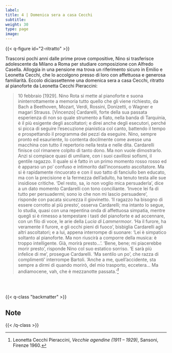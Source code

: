 ```yaml
---
label:
title: 4 | Domenica sera a casa Cecchi
subtitle:
weight: 30
type: page
image:
---
```


{{< q-figure id="2-ritratto" >}}

Trascorsi pochi anni dalle prime prove compositive, Nino si trasferisce adolescente da Milano a Roma per studiare composizione con Alfredo Casella. Alloggia in una pensione ma trova un riferimento sicuro in Emilio e Leonetta Cecchi, che lo accolgono presso di loro con affettuosa e generosa familiarità. Eccolo diciassettenne una domenica sera a casa Cecchi, ritratto al pianoforte da Leonetta Cecchi Pieraccini:

>10 febbraio [1929]. Nino Rota si mette al pianoforte e suona ininterrottamente a memoria tutto quello che gli viene richiesto, da Bach a Beethoven, Mozart, Verdi, Rossini, Donizetti, o Wagner e magari Strauss. [Vincenzo] Cardarelli, forte della sua passata esperienza di non so quale strumento a fiato, nella banda di Tarquinia, è il più esigente degli ascoltatori; e direi anche degli esecutori, perché si picca di seguire l’esecuzione pianistica col canto, battendo il tempo e prospettando il programma dei pezzi da eseguire. Nino, sempre pronto ed esauriente, lo contenta docilmente come avesse una macchina con tutto il repertorio nella testa e nelle dita. Cardarelli finisce col rimanere colpito di tanto dono. Ma non vuole dimostrarlo. Anzi si compiace quasi di umiliare, con i suoi cavillosi sofismi, il gentile ragazzo. Il quale si è fatto in un primo momento rosso rosso ed è apparso un po’ confuso e intimorito dall’inconsueto ascoltatore. Ma si è rapidamente rincuorato e con il suo tatto di fanciullo ben educato, ma con la precisione e la fermezza dell’adulto, ha tenuto testa alle sue insidiose critiche. ‘Del resto, sa, io non voglio mica persuaderla’, dice a un dato momento Cardarelli con tono conciliante. ‘Invece lei fa di tutto per persuadermi; sono io che non mi lascio persuadere’, risponde con pacata sicurezza il giovinetto. ‘Il ragazzo ha bisogno di essere corrotto al più presto’, osserva Cardarelli; ma intanto lo segue, lo studia, quasi con una repentina onda di affettuosa simpatia, mentre quegli si è rimesso a tempestare i tasti del pianoforte e ad accennare, con un filo di voce, le arie della *Lucia di Lammermoor*. ‘Ha il furore, ha veramente il furore, e gli occhi pieni di fuoco’, bisbiglia Cardarelli agli altri ascoltatori; e a lui, appena interrompe di suonare: ‘Lei è simpatico soltanto al pianoforte. Ma non riuscirà a comporre della musica: è troppo intelligente. Già, morirà presto…’. ‘Bene, bene; mi piacerebbe morir presto’, risponde Nino col suo estatico sorriso. ‘E sarà più infelice di me’, prosegue Cardarelli. ‘Ma sentilo un po’, che razza di complimenti’ interrompe Bartoli. ‘Anche a me, quell’accidente, sta sempre a dirmi di quando morirò, del mio trasporto, eccetera… Ma andiamocene, vah, che è mezzanotte passata.’*[^1]*

<br>
<br>

{{< q-class "backmatter" >}}
## Note
{{< /q-class >}}

[^1]: Leonetta Cecchi Pieraccini, *Vecchie agendine (1911 – 1929)*, Sansoni, Firenze 1960.
